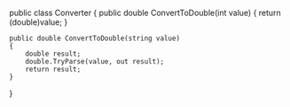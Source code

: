public class Converter
{
    public double ConvertToDouble(int value)
    {
        return (double)value;
    }

    public double ConvertToDouble(string value)
    {
        double result;
        double.TryParse(value, out result);
        return result;
    }
}
